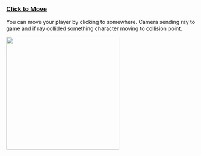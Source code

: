 


<h3><a href="https://github.com/AxtForest/SimpleMechanics/tree/main/Click%20to%20Move">Click to Move</a></h3>
  <p>You can move your player by clicking to somewhere. Camera sending ray to game and if ray collided something character moving to collision point.</p>
  <img src="![bandicam 2023-12-06 14-48-00-264](https://github.com/AxtForest/SimpleMechanics/assets/82883471/ca5b5889-e70e-4f26-89d4-86342b7f5c65)" width="300" height="300">
                                




